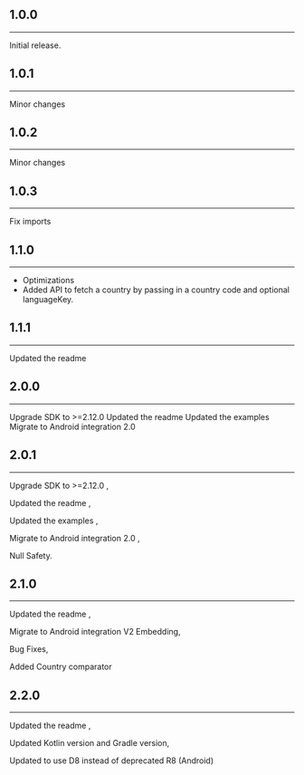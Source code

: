 ## 1.0.0
___
Initial release.

## 1.0.1
___
Minor changes

## 1.0.2
___
Minor changes

## 1.0.3
___
Fix imports

## 1.1.0
___
- Optimizations
- Added API to fetch a country by passing in a country code and optional languageKey.

## 1.1.1
___
Updated the readme

## 2.0.0
___
Upgrade SDK to >=2.12.0
Updated the readme
Updated the examples
Migrate to Android integration 2.0

## 2.0.1
___
Upgrade SDK to >=2.12.0 ,

Updated the readme ,

Updated the examples ,

Migrate to Android integration 2.0 ,

Null Safety.

## 2.1.0
___
Updated the readme ,

Migrate to Android integration V2 Embedding,

Bug Fixes,

Added Country comparator

## 2.2.0
___
Updated the readme ,

Updated Kotlin version and Gradle version,

Updated to use D8 instead of deprecated R8 (Android)